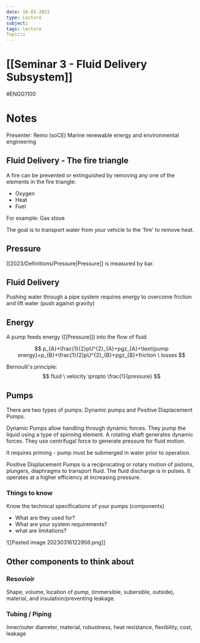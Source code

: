 ```yaml
---
date: 16-03-2023
type: Lecture
subject: 
tags: lecture
Topic:: 
---
```

# [[Seminar 3 - Fluid Delivery Subsystem]]
#ENGG1100
# Notes

Presenter: Remo (soCE)
Marine renewable energy and environmental engineering

## Fluid Delivery - The fire triangle

A fire can be prevented or extinguished by removing any one of the elements in the fire triangle:
- Oxygen
- Heat
- Fuel

For example: Gas stove

The goal is to transport water from your vehicle to the 'fire' to remove heat.

## Pressure

[[2023/Definitions/Pressure|Pressure]]  is measured by bar.

## Fluid Delivery

Pushing water through a pipe system requires energy to overcome friction and lift water (push against gravity)

## Energy

A pump feeds energy ([[Pressure]]) into the flow of fluid

$$
p_{A}+\frac{1}{2}pU^{2}_{A}+pgz_{A}+\text{pump energy}=p_{B}+\frac{1}{2}pU^{2}_{B}+pgz_{B}+friction \ losses
$$


Bernoulli's principle: 
$$
fluid \ velocity \propto \frac{1}{pressure}
$$

## Pumps
There are two types of pumps: Dynamic pumps and Positive Displacement Pumps.

Dynamic Pumps allow handling through dynamic forces. They pump the liquid using a type of spinning element. A rotating shaft generates dynamic forces. They use centrifugal force to generate pressure for fluid motion. 

It requires priming - pump must be submerged in water prior to operation.


Positive Displacement Pumps is a reciprocating or rotary motion of pistons, plungers, diaphragms to transport fluid. The fluid discharge is in pulses. It operates at a higher efficiency at increasing pressure.



### Things to know

Know the technical specifications of your pumps (components)

- What are they used for?
- What are your system requirements?
- what are limitations?


![[Pasted image 20230316122956.png]]


## Other components to think about

### Resovioir

Shape, volume, location of pump, (immersible, subersible, outside), material, and insulation/preventing leakage.

### Tubing / Piping

Inner/outer diameter, material, robustness, heat resistance, flexibility, cost, leakage

